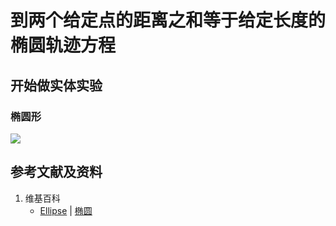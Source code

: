 # 到两个给定点的距离之和等于给定长度的椭圆轨迹方程

## 开始做实体实验

### 椭圆形

![](/images/函数和极限/在2维坐标纸上感受n个点组成了任意形状的轮廓/到两个给定点的距离之和等于给定长度的椭圆轨迹方程/1a1.jpg)

## 参考文献及资料

1. 维基百科
	- [Ellipse](https://en.wikipedia.org/wiki/Ellipse) | [椭圆](https://zh.wikipedia.org/wiki/%E6%A4%AD%E5%9C%86) 

